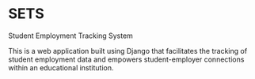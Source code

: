 # SETS
Student Employment Tracking System

This is a web application built using Django that facilitates the tracking of student employment data and empowers student-employer connections within an educational institution.
